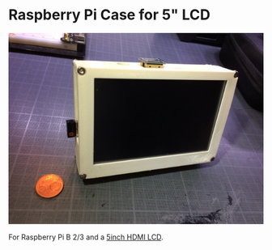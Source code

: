 # Raspberry Pi Case for 5" LCD

![Photo](photo.jpg)

For Raspberry Pi B 2/3 and a [5inch HDMI LCD](https://web.archive.org/save/_embed/https://ru.aliexpress.com/item/Raspberry-Pi-Pi2-5inch-A-B-2B-LCD-Raspberry-pie-LCD-touch-screen/32710427826.html?ws_ab_test=searchweb0_0%2Csearchweb201602_1_116_10065_117_10068_114_115_113_10000009_10084_10083_10080_10082_10081_10060_10061_10062_10056_10055_10054_10059_10099_10078_10079_427_10103_10073_10102_10096_10052_10050_10051-10051%2Csearchweb201603_4%2Cafswitch_4&btsid=58234cae-b869-45e8-aaab-466812a54425).

